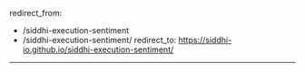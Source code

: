 redirect_from:
  - /siddhi-execution-sentiment
  - /siddhi-execution-sentiment/
redirect_to: https://siddhi-io.github.io/siddhi-execution-sentiment/
---
